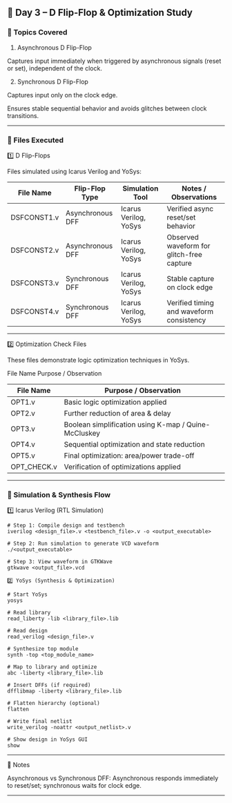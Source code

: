 ## 📘 Day 3 – D Flip-Flop & Optimization Study

### 🔹 Topics Covered

1. Asynchronous D Flip-Flop

Captures input immediately when triggered by asynchronous signals (reset or set), independent of the clock.



2. Synchronous D Flip-Flop

Captures input only on the clock edge.

Ensures stable sequential behavior and avoids glitches between clock transitions.


---

### 🔹 Files Executed

1️⃣ D Flip-Flops

Files simulated using Icarus Verilog and YoSys:

| File Name   | Flip-Flop Type        | Simulation Tool         | Notes / Observations                        |
|------------|---------------------|------------------------|--------------------------------------------|
| DSFCONST1.v | Asynchronous DFF    | Icarus Verilog, YoSys  | Verified async reset/set behavior          |
| DSFCONST2.v | Asynchronous DFF    | Icarus Verilog, YoSys  | Observed waveform for glitch-free capture |
| DSFCONST3.v | Synchronous DFF     | Icarus Verilog, YoSys  | Stable capture on clock edge               |
| DSFCONST4.v | Synchronous DFF     | Icarus Verilog, YoSys  | Verified timing and waveform consistency  |
---

2️⃣ Optimization Check Files

These files demonstrate logic optimization techniques in YoSys.


File Name	Purpose / Observation

| File Name     | Purpose / Observation                         |
|--------------|-----------------------------------------------|
| OPT1.v        | Basic logic optimization applied              |
| OPT2.v        | Further reduction of area & delay            |
| OPT3.v        | Boolean simplification using K-map / Quine-McCluskey |
| OPT4.v        | Sequential optimization and state reduction |
| OPT5.v        | Final optimization: area/power trade-off    |
| OPT_CHECK.v   | Verification of optimizations applied        |


---

### 🔹 Simulation & Synthesis Flow

1️⃣ Icarus Verilog (RTL Simulation)
```
# Step 1: Compile design and testbench
iverilog <design_file>.v <testbench_file>.v -o <output_executable>

# Step 2: Run simulation to generate VCD waveform
./<output_executable>

# Step 3: View waveform in GTKWave
gtkwave <output_file>.vcd

2️⃣ YoSys (Synthesis & Optimization)

# Start YoSys
yosys

# Read library
read_liberty -lib <library_file>.lib

# Read design
read_verilog <design_file>.v

# Synthesize top module
synth -top <top_module_name>

# Map to library and optimize
abc -liberty <library_file>.lib

# Insert DFFs (if required)
dfflibmap -liberty <library_file>.lib

# Flatten hierarchy (optional)
flatten

# Write final netlist
write_verilog -noattr <output_netlist>.v

# Show design in YoSys GUI
show
```

---

🔹 Notes

Asynchronous vs Synchronous DFF: Asynchronous responds immediately to reset/set; synchronous waits for clock edge.

---

